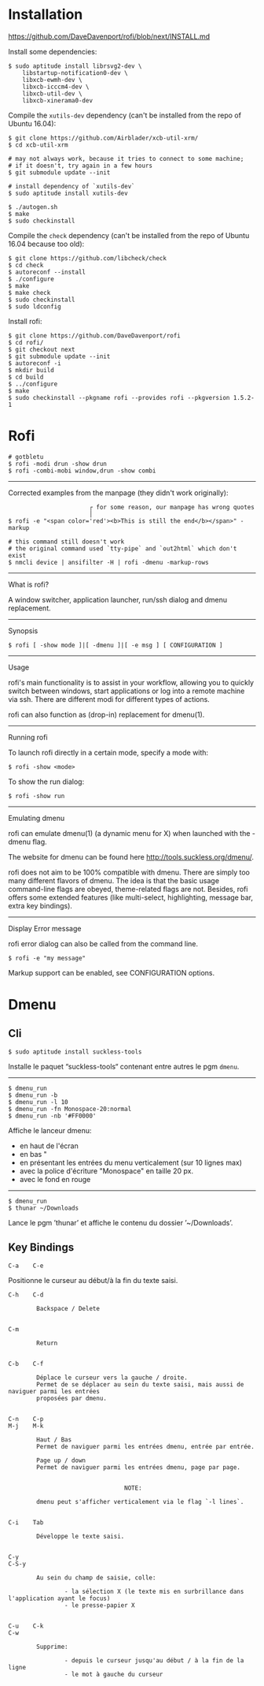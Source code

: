 # Installation

<https://github.com/DaveDavenport/rofi/blob/next/INSTALL.md>

Install some dependencies:

    $ sudo aptitude install librsvg2-dev \
        libstartup-notification0-dev \
        libxcb-ewmh-dev \
        libxcb-icccm4-dev \
        libxcb-util-dev \
        libxcb-xinerama0-dev

Compile the `xutils-dev` dependency (can't be installed from the repo of Ubuntu 16.04):

    $ git clone https://github.com/Airblader/xcb-util-xrm/
    $ cd xcb-util-xrm

    # may not always work, because it tries to connect to some machine;
    # if it doesn't, try again in a few hours
    $ git submodule update --init

    # install dependency of `xutils-dev`
    $ sudo aptitude install xutils-dev

    $ ./autogen.sh
    $ make
    $ sudo checkinstall

Compile the `check` dependency (can't be installed from the repo of Ubuntu 16.04 because too old):

    $ git clone https://github.com/libcheck/check
    $ cd check
    $ autoreconf --install
    $ ./configure
    $ make
    $ make check
    $ sudo checkinstall
    $ sudo ldconfig

Install rofi:

    $ git clone https://github.com/DaveDavenport/rofi
    $ cd rofi/
    $ git checkout next
    $ git submodule update --init
    $ autoreconf -i
    $ mkdir build
    $ cd build
    $ ../configure
    $ make
    $ sudo checkinstall --pkgname rofi --provides rofi --pkgversion 1.5.2-1

##
# Rofi

    # gotbletu
    $ rofi -modi drun -show drun
    $ rofi -combi-mobi window,drun -show combi

---

Corrected examples from the manpage (they didn't work originally):

                           ┌ for some reason, our manpage has wrong quotes
                           │
    $ rofi -e "<span color='red'><b>This is still the end</b></span>" -markup

    # this command still doesn't work
    # the original command used `tty-pipe` and `out2html` which don't exist
    $ nmcli device | ansifilter -H | rofi -dmenu -markup-rows

---

What is rofi?

A window switcher, application launcher, run/ssh dialog and dmenu replacement.

---

Synopsis

    $ rofi [ -show mode ]|[ -dmenu ]|[ -e msg ] [ CONFIGURATION ]

---

Usage

rofi's main functionality is to assist in your workflow, allowing you to quickly
switch between windows, start applications or log into a remote machine via ssh.
There are different modi for different types of actions.

rofi can also function as (drop-in) replacement for dmenu(1).

---

   Running rofi

To launch rofi directly in a certain mode, specify a mode with:

    $ rofi -show <mode>

To show the run dialog:

    $ rofi -show run

---

   Emulating dmenu

rofi can emulate dmenu(1) (a dynamic menu for X) when launched with the -dmenu flag.

The website for dmenu can be found here <http://tools.suckless.org/dmenu/>.

rofi does not aim to be 100% compatible with dmenu.
There are simply too many different flavors of dmenu.
The idea  is that the basic  usage command-line flags are  obeyed, theme-related
flags are not.
Besides, rofi  offers some  extended features (like  multi-select, highlighting,
message bar, extra key bindings).

---

   Display Error message

rofi error dialog can also be called from the command line.

    $ rofi -e "my message"

Markup support can be enabled, see CONFIGURATION options.

##
# Dmenu
## Cli

    $ sudo aptitude install suckless-tools

Installe le paquet “suckless-tools“ contenant entre autres le pgm `dmenu`.

---

    $ dmenu_run
    $ dmenu_run -b
    $ dmenu_run -l 10
    $ dmenu_run -fn Monospace-20:normal
    $ dmenu_run -nb '#FF0000'

Affiche le lanceur dmenu:

   - en haut de l'écran
   - en bas  "
   - en présentant les entrées du menu verticalement (sur 10 lignes max)
   - avec la police d'écriture "Monospace" en taille 20 px.
   - avec le fond en rouge

---

    $ dmenu_run
    $ thunar ~/Downloads

Lance le pgm ’thunar’ et affiche le contenu du dossier ’~/Downloads’.

## Key Bindings

    C-a    C-e

Positionne le curseur au début/à la fin du texte saisi.


    C-h    C-d

            Backspace / Delete


    C-m

            Return


    C-b    C-f

            Déplace le curseur vers la gauche / droite.
            Permet de se déplacer au sein du texte saisi, mais aussi de naviguer parmi les entrées
            proposées par dmenu.


    C-n    C-p
    M-j    M-k

            Haut / Bas
            Permet de naviguer parmi les entrées dmenu, entrée par entrée.

            Page up / down
            Permet de naviguer parmi les entrées dmenu, page par page.


                                     NOTE:

            dmenu peut s'afficher verticalement via le flag `-l lines`.


    C-i    Tab

            Développe le texte saisi.


    C-y
    C-S-y

            Au sein du champ de saisie, colle:

                    - la sélection X (le texte mis en surbrillance dans l'application ayant le focus)
                    - le presse-papier X


    C-u    C-k
    C-w

            Supprime:

                    - depuis le curseur jusqu'au début / à la fin de la ligne
                    - le mot à gauche du curseur

